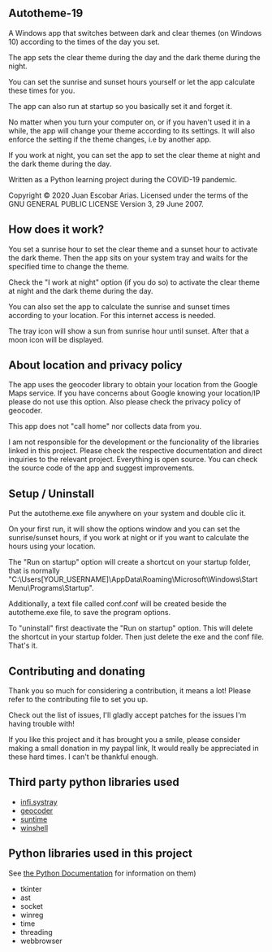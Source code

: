 ## Autotheme-19
A Windows app that switches between dark and clear themes (on Windows 10) according to the times of the day you set. 

The app sets the clear theme during the day and the dark theme during the night.

You can set the sunrise and sunset hours yourself or let the app calculate these times for you.

The app can also run at startup so you basically set it and forget it. 

No matter when you turn your computer on, or if you haven't used it in a while, the app will change your theme according to its settings. It will also enforce the setting if the theme changes, i.e by another app.

If you work at night, you can set the app to set the clear theme at night and the dark theme during the day.

Written as a Python learning project during the COVID-19 pandemic.

Copyright © 2020 Juan Escobar Arias. Licensed under the terms of the GNU GENERAL PUBLIC LICENSE Version 3, 29 June 2007.

## How does it work?
You set a sunrise hour to set the clear theme and a sunset hour to activate the dark theme. Then the app sits on your system tray and waits for the specified time to change the theme.

Check the "I work at night" option (if you do so) to activate the clear theme at night and the dark theme during the day.

You can also set the app to calculate the sunrise and sunset times according to your location. For this internet access is needed.

The tray icon will show a sun from sunrise hour until sunset. After that a moon icon will be displayed.

## About location and privacy policy
The app uses the geocoder library to obtain your location from the Google Maps service. If you have concerns about Google knowing your location/IP please do not use this option. Also please check the privacy policy of geocoder.

This app does not "call home" nor collects data from you.

I am not responsible for the development or the funcionality of the libraries linked in this project. Please check the respective documentation and direct inquiries to the relevant project. Everything is open source. You can check the source code of the app and suggest improvements.

## Setup / Uninstall
Put the autotheme.exe file anywhere on your system and double clic it.

On your first run, it will show the options window and you can set the sunrise/sunset hours, if you work at night or if you want to calculate the hours using your location.

The "Run on startup" option will create a shortcut on your startup folder, that is normally "C:\Users\[YOUR_USERNAME]\AppData\Roaming\Microsoft\Windows\Start Menu\Programs\Startup".

Additionally, a text file called conf.conf will be created beside the autotheme.exe file, to save the program options.

To "uninstall" first deactivate the "Run on startup" option. This will delete the shortcut in your startup folder. Then just delete the exe and the conf file. That's it.

## Contributing and donating

Thank you so much for considering a contribution, it means a lot! Please refer to the contributing file to set you up.

Check out the list of issues, I'll gladly accept patches for the issues I'm having trouble with!

If you like this project and it has brought you a smile, please consider making a small donation in my paypal link, It would really be appreciated in these hard times. I can't be thankful enough.

## Third party python libraries used
- [infi.systray](https://github.com/Infinidat/infi.systray)
- [geocoder](https://github.com/DenisCarriere/geocoder)
- [suntime](https://github.com/SatAgro/suntime)
- [winshell](http://github.com/tjguk/winshell>)

## Python libraries used in this project 
See [the Python Documentation](https://docs.python.org) for information on them)

- tkinter
- ast
- socket
- winreg
- time
- threading
- webbrowser
